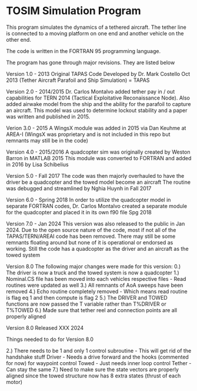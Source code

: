 # TOSIM Simulation Program                                          

This program simulates the dynamics of a tethered aircraft. The tether line is connected to a moving platform on one end and another vehicle on the other end.

The code is written in the FORTRAN 95 programming language.

The program has gone through major revisions. They are listed below

Version 1.0 - 2013
Original TAPAS Code Developed by Dr. Mark Costello Oct 2013 (Tether Aircraft Parafoil and Ship Simulation) = TAPAS

Version 2.0 - 2014/2015
Dr. Carlos Montalvo added tether pay in / out capabilities for TERN 2014 (Tactical Exploitative Reconaissance Node).
Also added airwake model from the ship and the ability for the parafoil to capture an aircraft.
This model was used to determine lockout stability and a paper was written and published in 2015.

Verion 3.0 - 2015
A WingsX module was added in 2015 via Dan Keuhme at AREA-I
(WingsX was proprietary and is not included in this repo but remnants may still be in the code) 

Version 4.0 - 2015/2016
A quadcopter sim was originally created by Weston Barron in MATLAB 2015
This module was converted to FORTRAN and added in 2016 by Lisa Schibelius 

Version 5.0 - Fall 2017
The code was then majorly overhauled to have the driver be a quadcopter and the towed model become an aircraft
The routine was debugged and streamlined by Nghia Huynh in Fall 2017

Version 6.0 - Spring 2018
In order to utilize the quadcopter model in separate FORTRAN codes,
Dr. Carlos Montalvo created a separate module for the quadcopter and 
placed it in its own f90 file Spg 2018

Version 7.0 - Jan 2024
This version was also released to the public in Jan 2024. Due to the open source nature
of the code, most if not all of the TAPAS/TERN/AREAI code has been removed.
There may still be some remnants floating around but none of it is operational or endorsed as working.
Still the code has a quadcopter as the driver and an aircraft as the towed system 

Version 8.0 
The following major changes were made for this version:
0.) The driver is now a truck and the towed system is now a quadcopter
1.) Nominal.CS file has been moved into each vehicles respective files - Read routines were updated as well
3.) All remnants of AoA sweeps have been removed
4.) Echo routine completely removed - Which means read routine is flag eq 1 and then compute is flag 2
5.) The DRIVER and TOWED functions are now passed the T variable rather than T%DRIVER or T%TOWED
6.) Made sure that tether reel and connection points are all properly aligned

Version 8.0 Released XXX 2024

Things needed to do for Version 8.0

2.) There needs to be 1 and only 1 control subroutine - This will get rid of the handshake stuff
	Driver - Needs a drive forward and the hooks (commented for now) for waypoint control
	Towed - Just needs inner loop control
	Tether - Can stay the same
7.) Need to make sure the state vectors are properly aligned since the towed structure now has 8 extra states (thrust of each motor)


